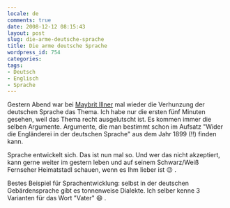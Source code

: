 ```yaml
---
locale: de
comments: true
date: 2008-12-12 08:15:43
layout: post
slug: die-arme-deutsche-sprache
title: Die arme deutsche Sprache
wordpress_id: 754
categories:
tags:
- Deutsch
- Englisch
- Sprache
---
```


Gestern Abend war bei [Maybrit Illner](http://www.maybritillner.zdf.de/) mal
wieder die Verhunzung der deutschen Sprache das Thema. Ich habe nur die ersten
fünf Minuten gesehen, weil das Thema recht ausgelutscht ist. Es kommen immer
die selben Argumente. Argumente, die man bestimmt schon im Aufsatz "Wider die
Engländerei in der deutschen Sprache" aus dem Jahr 1899 (!!) finden kann.

Sprache entwickelt sich. Das ist nun mal so. Und wer das nicht akzeptiert, kann
gerne weiter im gestern leben und auf seinem Schwarz/Weiß Fernseher Heimatstadl
schauen, wenn es Ihm lieber ist :wink: .

Bestes Beispiel für Sprachentwicklung: selbst in der deutschen Gebärdensprache
gibt es tonnenweise Dialekte. Ich selber kenne 3 Varianten für das Wort "Vater"
 :smile: .
